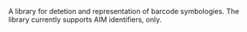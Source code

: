 A library for detetion and representation of barcode symbologies. The library currently supports AIM identifiers, only.
